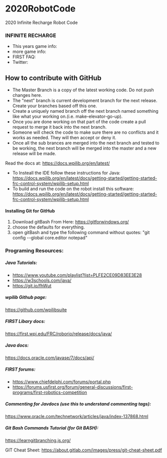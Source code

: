 # 2020RobotCode
2020 Infinite Recharge Robot Code

### INFINITE RECHARGE 
 * This years game info: 
 * more game info: 
 * FIRST FAQ: 
 * Twitter: 

## How to contribute with GitHub 
 - The Master Branch is a copy of the latest working code. Do not push changes here. 
 - The "next" branch is current development branch for the next release. Create your branches based off this one. 
 - Create a uniquely named branch off the next branch named something like what your working on.(i.e. make-elevator-go-up). 
 - Once you are done working on that part of the code create a pull request to merge it back into the next branch.
 - Someone will check the code to make sure there are no conflicts and it works as needed. They will then accept or deny it.
 - Once all the sub brances are merged into the next branch and tested to be working, the next branch will be merged into the master and a new release will be made. 

Read the docs at: https://docs.wpilib.org/en/latest/

 - To Insteall the IDE follow these instructions for Java: https://docs.wpilib.org/en/latest/docs/getting-started/getting-started-frc-control-system/wpilib-setup.html
- To build and run the code on the robot install this software: https://docs.wpilib.org/en/latest/docs/getting-started/getting-started-frc-control-system/wpilib-setup.html

#### Installing Git for GitHub
 1. Download gitBash From Here: https://gitforwindows.org/
 2. choose the defaults for everything.
 4. open gitBash and type the following command without quotes: "git config --global core.editor notepad"

### Programing Resources:

##### Java Tutorials:
 * https://www.youtube.com/playlist?list=PLFE2CE09D83EE3E28
 * https://w3schools.com/java/ 
 * https://git.io/fhWut

##### wpilib Github page:
https://github.com/wpilibsuite

##### FIRST Libary docs:
https://first.wpi.edu/FRC/roborio/release/docs/java/

##### Java docs:
https://docs.oracle.com/javase/7/docs/api/

##### FIRST forums:
 * https://www.chiefdelphi.com/forums/portal.php
 * https://forums.usfirst.org/forum/general-discussions/first-programs/first-robotics-competition

##### Commenting for Javdocs (use this to understand commenting tags):
https://www.oracle.com/technetwork/articles/java/index-137868.html

##### Git Bash Commands Tutorial (for Git BASH):
https://learngitbranching.js.org/

GIT Cheat Sheet: https://about.gitlab.com/images/press/git-cheat-sheet.pdf
